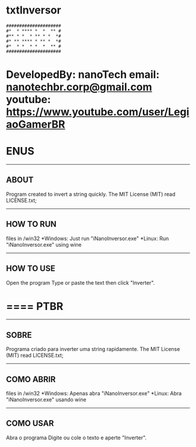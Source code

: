 # txtInversor
```
#####################
#*  * **** *  *  ** #
#** * *  * ** * *  *#
#* ** **** * ** *  *#
#*  * *  * *  *  ** #
#####################
```
DevelopedBy: nanoTech
email: nanotechbr.corp@gmail.com
youtube: https://www.youtube.com/user/LegiaoGamerBR
====
ENUS
====
-------------------------------------------------------
ABOUT
-------------------------------------------------------
Program created to invert a string quickly.
The MIT License (MIT) read LICENSE.txt;	


-------------------------------------------------------
HOW TO RUN
-------------------------------------------------------
files in /win32
*Windows: Just run "iNanoInversor.exe"
*Linux: Run "iNanoInversor.exe" using wine

-------------------------------------------------------
HOW TO USE
-------------------------------------------------------
Open the program
Type or paste the text then click "Inverter".

====
PTBR
====
-------------------------------------------------------
SOBRE
-------------------------------------------------------
Programa criado para inverter uma string rapidamente.
The MIT License (MIT) read LICENSE.txt;	


-------------------------------------------------------
COMO ABRIR
-------------------------------------------------------
files in /win32
*Windows: Apenas abra "iNanoInversor.exe"
*Linux: Abra "iNanoInversor.exe" usando wine

-------------------------------------------------------
COMO USAR
-------------------------------------------------------
Abra o programa
Digite ou cole o texto e aperte "Inverter".
